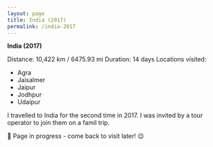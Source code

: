 ```yaml
---
layout: page
title: India (2017)
permalink: /india-2017
---
```


<b>India (2017)</b>

Distance: 10,422 km / 6475.93 mi
Duration: 14 days
Locations visited: 
- Agra
- Jaisalmer
- Jaipur
- Jodhpur
- Udaipur 

I travelled to India for the second time in 2017. I was invited by a tour operator to join them on a famil trip. 

🚧 Page in progress - come back to visit later! 😉

<style>
  .wrapper {
    max-width: 58em;
  }
</style>